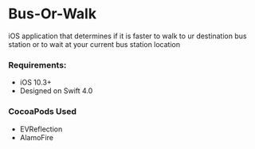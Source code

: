 # Bus-Or-Walk

iOS application that determines if it is faster to walk to ur destination bus station or to wait at your current bus station location

### Requirements:
- iOS 10.3+
- Designed on Swift 4.0

### CocoaPods Used
- EVReflection
- AlamoFire

